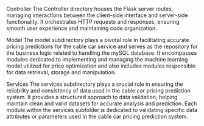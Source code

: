Controller
The Controller directory houses the Flask server routes, managing interactions between the client-side interface and server-side functionality. It orchestrates HTTP requests and responses, ensuring smooth user experience and maintaining code organization.

Model
The model subdirectory plays a pivotal role in facilitating accurate pricing predictions for the cable car service and serves as the repository for the business logic related to handling the mySQL database. It encompasses modules dedicated to implementing and managing the machine learning model utilized for price optimization and also includes modules responsible for data retrieval, storage and manipulation.

Services
The services subdirectory plays a crucial role in ensuring the reliability and consistency of data used in the cable car pricing prediction system. It provides a structured approach to data validation, helping maintain clean and valid datasets for accurate analysis and prediction. Each module within the services subfolder is dedicated to validating specific data attributes or parameters used in the cable car pricing prediction system.
